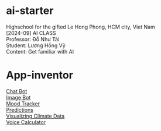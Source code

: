# ai-starter
Highschool for the gifted Le Hong Phong, HCM city, Viet Nam  
[2024-09] AI CLASS  
Professor: Đỗ Như Tài  
Student: Lương Hồng Vỹ  
Content: Get familiar with AI  
# App-inventor
[Chat Bot](Chat%20Bot/)  
[Image Bot](Image%20Bot/)  
[Mood Tracker](Mood%20Tracker/)  
[Predictions](Predictions/)  
[Visualizing Climate Data](Visualizing%20Climate%20Data/)  
[Voice Calculator](Voice%20Calculator/)  
